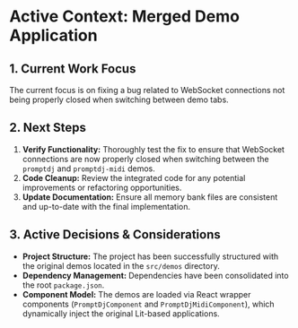 # Active Context: Merged Demo Application

## 1. Current Work Focus

The current focus is on fixing a bug related to WebSocket connections not being properly closed when switching between demo tabs.

## 2. Next Steps

1.  **Verify Functionality:** Thoroughly test the fix to ensure that WebSocket connections are now properly closed when switching between the `promptdj` and `promptdj-midi` demos.
2.  **Code Cleanup:** Review the integrated code for any potential improvements or refactoring opportunities.
3.  **Update Documentation:** Ensure all memory bank files are consistent and up-to-date with the final implementation.

## 3. Active Decisions & Considerations

-   **Project Structure:** The project has been successfully structured with the original demos located in the `src/demos` directory.
-   **Dependency Management:** Dependencies have been consolidated into the root `package.json`.
-   **Component Model:** The demos are loaded via React wrapper components (`PromptDjComponent` and `PromptDjMidiComponent`), which dynamically inject the original Lit-based applications.
